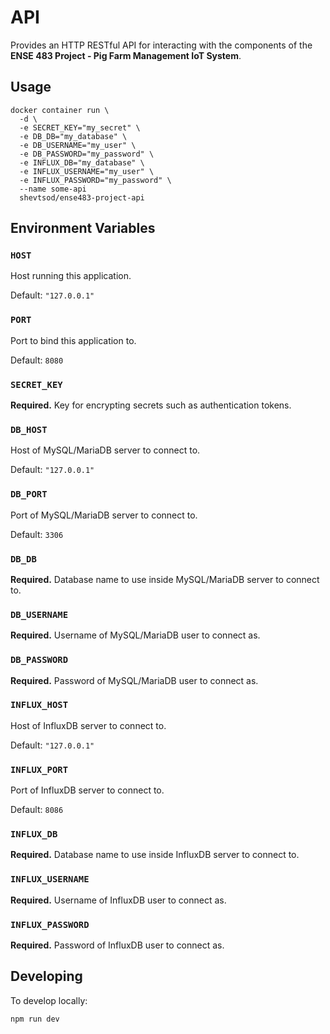 # API

Provides an HTTP RESTful API for interacting with the components of the **ENSE
483 Project - Pig Farm Management IoT System**.

## Usage

```shell
docker container run \
  -d \
  -e SECRET_KEY="my_secret" \
  -e DB_DB="my_database" \
  -e DB_USERNAME="my_user" \
  -e DB_PASSWORD="my_password" \
  -e INFLUX_DB="my_database" \
  -e INFLUX_USERNAME="my_user" \
  -e INFLUX_PASSWORD="my_password" \
  --name some-api
  shevtsod/ense483-project-api
```

## Environment Variables

### `HOST`

Host running this application.

Default: `"127.0.0.1"`

### `PORT`

Port to bind this application to.

Default: `8080`

### `SECRET_KEY`

**Required.** Key for encrypting secrets such as authentication tokens.

### `DB_HOST`

Host of MySQL/MariaDB server to connect to.

Default: `"127.0.0.1"`

### `DB_PORT`

Port of MySQL/MariaDB server to connect to.

Default: `3306`

### `DB_DB`

**Required.** Database name to use inside MySQL/MariaDB server to connect to.

### `DB_USERNAME`

**Required.** Username of MySQL/MariaDB user to connect as.

### `DB_PASSWORD`

**Required.** Password of MySQL/MariaDB user to connect as.

### `INFLUX_HOST`

Host of InfluxDB server to connect to.

Default: `"127.0.0.1"`

### `INFLUX_PORT`

Port of InfluxDB server to connect to.

Default: `8086`

### `INFLUX_DB`

**Required.** Database name to use inside InfluxDB server to connect to.

### `INFLUX_USERNAME`

**Required.** Username of InfluxDB user to connect as.

### `INFLUX_PASSWORD`

**Required.** Password of InfluxDB user to connect as.

## Developing

To develop locally:

```shell
npm run dev
```
